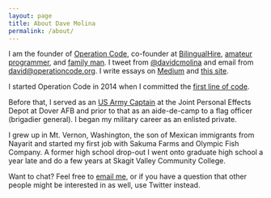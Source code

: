 ```yaml
---
layout: page
title: About Dave Molina
permalink: /about/
---
```


I am the founder of [Operation Code](http://operationcode.org), co-founder at [BilingualHire](http://bilingualhire.co), [amateur programmer](https://github.com/davidmolina), and [family man](https://www.instagram.com/p/-u6FbsRUlR/?taken-by=davidcmolina). I tweet from [@davidcmolina](http://twitter.com/davidcmolina/) and email from [david@operationcode.org](mailto:david@operationcode.org). I write essays on [Medium](https://medium.com/@davidcmolina) and [this site](http://davidmolina.github.io/).

I started Operation Code in 2014 when I committed the [first line of code](https://github.com/OperationCode/operationcode/commits/master).

Before that, I served as an [US Army Captain](https://www.instagram.com/p/BAiRSa8RUvp/?taken-by=davidcmolina) at the Joint Personal Effects Depot at Dover AFB and prior to that as an aide-de-camp to a flag officer (brigadier general). I began my military career as an enlisted private.

I grew up in Mt. Vernon, Washington, the son of Mexican immigrants from Nayarit and started my first job with Sakuma Farms and Olympic Fish Company. A former high school drop-out I went onto graduate high school a year late and do a few years at Skagit Valley Community College.

Want to chat? Feel free to [email me](mailto:david@operationcode.org), or if you have a question that other people might be interested in as well, use Twitter instead.
